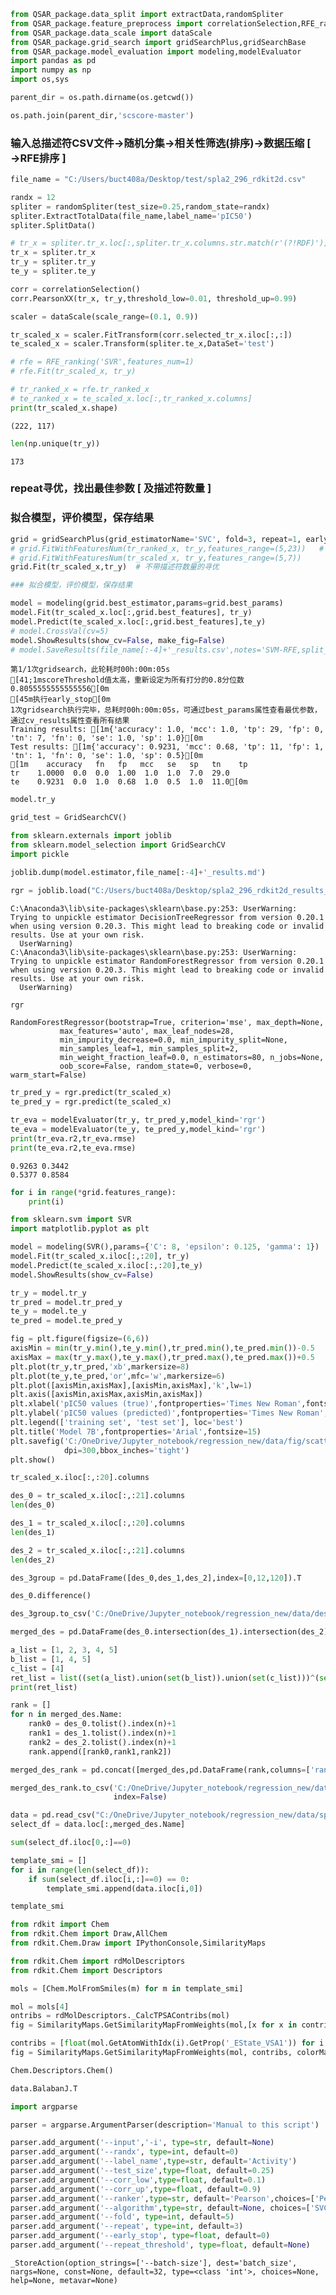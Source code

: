 

```python
from QSAR_package.data_split import extractData,randomSpliter
from QSAR_package.feature_preprocess import correlationSelection,RFE_ranking
from QSAR_package.data_scale import dataScale
from QSAR_package.grid_search import gridSearchPlus,gridSearchBase
from QSAR_package.model_evaluation import modeling,modelEvaluator
import pandas as pd
import numpy as np
import os,sys
```


```python
parent_dir = os.path.dirname(os.getcwd())
```


```python
os.path.join(parent_dir,'scscore-master')
```

### 输入总描述符CSV文件$\to$随机分集$\to$相关性筛选(排序)$\to$数据压缩 [ $\to$RFE排序 ]


```python
file_name = "C:/Users/buct408a/Desktop/test/spla2_296_rdkit2d.csv"

randx = 12
spliter = randomSpliter(test_size=0.25,random_state=randx)
spliter.ExtractTotalData(file_name,label_name='pIC50')
spliter.SplitData()

# tr_x = spliter.tr_x.loc[:,spliter.tr_x.columns.str.match(r'(?!RDF)')]
tr_x = spliter.tr_x
tr_y = spliter.tr_y
te_y = spliter.te_y

corr = correlationSelection()
corr.PearsonXX(tr_x, tr_y,threshold_low=0.01, threshold_up=0.99)

scaler = dataScale(scale_range=(0.1, 0.9))

tr_scaled_x = scaler.FitTransform(corr.selected_tr_x.iloc[:,:])
te_scaled_x = scaler.Transform(spliter.te_x,DataSet='test')

# rfe = RFE_ranking('SVR',features_num=1)
# rfe.Fit(tr_scaled_x, tr_y)

# tr_ranked_x = rfe.tr_ranked_x
# te_ranked_x = te_scaled_x.loc[:,tr_ranked_x.columns]
print(tr_scaled_x.shape)
```

    (222, 117)
    


```python
len(np.unique(tr_y))
```




    173



### repeat寻优，找出最佳参数 [ 及描述符数量 ]

### 拟合模型，评价模型，保存结果


```python
grid = gridSearchPlus(grid_estimatorName='SVC', fold=3, repeat=1, early_stop=0.01, scoreThreshold=1)
# grid.FitWithFeaturesNum(tr_ranked_x, tr_y,features_range=(5,23))   # 用RFE排序
# grid.FitWithFeaturesNum(tr_scaled_x, tr_y,features_range=(5,7))      # 用pearson相关性排序
grid.Fit(tr_scaled_x,tr_y)  # 不带描述符数量的寻优

### 拟合模型，评价模型，保存结果

model = modeling(grid.best_estimator,params=grid.best_params)
model.Fit(tr_scaled_x.loc[:,grid.best_features], tr_y)
model.Predict(te_scaled_x.loc[:,grid.best_features],te_y)
# model.CrossVal(cv=5)
model.ShowResults(show_cv=False, make_fig=False)
# model.SaveResults(file_name[:-4]+'_results.csv',notes='SVM-RFE,split_seed=120,gridCV=5')
```

    第1/1次gridsearch，此轮耗时00h:00m:05s
    [41;1mscoreThreshold值太高，重新设定为所有打分的0.8分位数0.8055555555555556[0m
    [45m执行early_stop[0m
    1次gridsearch执行完毕，总耗时00h:00m:05s，可通过best_params属性查看最优参数，通过cv_results属性查看所有结果
    Training results: [1m{'accuracy': 1.0, 'mcc': 1.0, 'tp': 29, 'fp': 0, 'tn': 7, 'fn': 0, 'se': 1.0, 'sp': 1.0}[0m
    Test results: [1m{'accuracy': 0.9231, 'mcc': 0.68, 'tp': 11, 'fp': 1, 'tn': 1, 'fn': 0, 'se': 1.0, 'sp': 0.5}[0m
    [1m    accuracy   fn   fp   mcc   se   sp   tn    tp
    tr    1.0000  0.0  0.0  1.00  1.0  1.0  7.0  29.0
    te    0.9231  0.0  1.0  0.68  1.0  0.5  1.0  11.0[0m
    


```python
model.tr_y
```


```python
grid_test = GridSearchCV()
```


```python
from sklearn.externals import joblib
from sklearn.model_selection import GridSearchCV
import pickle
```


```python
joblib.dump(model.estimator,file_name[:-4]+'_results.md')
```


```python
rgr = joblib.load("C:/Users/buct408a/Desktop/spla2_296_rdkit2d_results_RandomForestRegressor_118.model")
```

    C:\Anaconda3\lib\site-packages\sklearn\base.py:253: UserWarning: Trying to unpickle estimator DecisionTreeRegressor from version 0.20.1 when using version 0.20.3. This might lead to breaking code or invalid results. Use at your own risk.
      UserWarning)
    C:\Anaconda3\lib\site-packages\sklearn\base.py:253: UserWarning: Trying to unpickle estimator RandomForestRegressor from version 0.20.1 when using version 0.20.3. This might lead to breaking code or invalid results. Use at your own risk.
      UserWarning)
    


```python
rgr
```




    RandomForestRegressor(bootstrap=True, criterion='mse', max_depth=None,
               max_features='auto', max_leaf_nodes=28,
               min_impurity_decrease=0.0, min_impurity_split=None,
               min_samples_leaf=1, min_samples_split=2,
               min_weight_fraction_leaf=0.0, n_estimators=80, n_jobs=None,
               oob_score=False, random_state=0, verbose=0, warm_start=False)




```python
tr_pred_y = rgr.predict(tr_scaled_x)
te_pred_y = rgr.predict(te_scaled_x)
```


```python
tr_eva = modelEvaluator(tr_y, tr_pred_y,model_kind='rgr')
te_eva = modelEvaluator(te_y, te_pred_y,model_kind='rgr')
print(tr_eva.r2,tr_eva.rmse)
print(te_eva.r2,te_eva.rmse)
```

    0.9263 0.3442
    0.5377 0.8584
    


```python
for i in range(*grid.features_range):
    print(i)
```


```python
from sklearn.svm import SVR
import matplotlib.pyplot as plt
```


```python
model = modeling(SVR(),params={'C': 8, 'epsilon': 0.125, 'gamma': 1})
model.Fit(tr_scaled_x.iloc[:,:20], tr_y)
model.Predict(te_scaled_x.iloc[:,:20],te_y)
model.ShowResults(show_cv=False)
```


```python
tr_y = model.tr_y
tr_pred = model.tr_pred_y
te_y = model.te_y
te_pred = model.te_pred_y

fig = plt.figure(figsize=(6,6))
axisMin = min(tr_y.min(),te_y.min(),tr_pred.min(),te_pred.min())-0.5
axisMax = max(tr_y.max(),te_y.max(),tr_pred.max(),te_pred.max())+0.5
plt.plot(tr_y,tr_pred,'xb',markersize=8)
plt.plot(te_y,te_pred,'or',mfc='w',markersize=6)
plt.plot([axisMin,axisMax],[axisMin,axisMax],'k',lw=1)
plt.axis([axisMin,axisMax,axisMin,axisMax])
plt.xlabel('pIC50 values (true)',fontproperties='Times New Roman',fontsize=13)
plt.ylabel('pIC50 values (predicted)',fontproperties='Times New Roman',fontsize=13)
plt.legend(['training set', 'test set'], loc='best')
plt.title('Model 7B',fontproperties='Arial',fontsize=15)
plt.savefig('C:/OneDrive/Jupyter_notebook/regression_new/data/fig/scatter_fig_{}.tif'.format(randx),
            dpi=300,bbox_inches='tight')
plt.show()
```


```python
tr_scaled_x.iloc[:,:20].columns
```


```python
des_0 = tr_scaled_x.iloc[:,:21].columns
len(des_0)
```


```python
des_1 = tr_scaled_x.iloc[:,:20].columns
len(des_1)
```


```python
des_2 = tr_scaled_x.iloc[:,:21].columns
len(des_2)
```


```python
des_3group = pd.DataFrame([des_0,des_1,des_2],index=[0,12,120]).T
```


```python
des_0.difference()
```


```python
des_3group.to_csv('C:/OneDrive/Jupyter_notebook/regression_new/data/descriptors_pearsonRank_0_12_120.csv',index=False)
```


```python
merged_des = pd.DataFrame(des_0.intersection(des_1).intersection(des_2),columns=['Name'])
```


```python
a_list = [1, 2, 3, 4, 5]
b_list = [1, 4, 5]
c_list = [4]
ret_list = list((set(a_list).union(set(b_list)).union(set(c_list)))^(set(a_list)^set(b_list)))
print(ret_list)
```


```python
rank = []
for n in merged_des.Name:
    rank0 = des_0.tolist().index(n)+1
    rank1 = des_1.tolist().index(n)+1
    rank2 = des_2.tolist().index(n)+1
    rank.append([rank0,rank1,rank2])
```


```python
merged_des_rank = pd.concat([merged_des,pd.DataFrame(rank,columns=['rank_0','rank_12','rank_120'])],axis=1)
```


```python
merged_des_rank.to_csv('C:/OneDrive/Jupyter_notebook/regression_new/data/descriptors_merged_pearsonRank_0_12_120.csv',
                       index=False)
```


```python
data = pd.read_csv("C:/OneDrive/Jupyter_notebook/regression_new/data/spla2_296_rdkit2d.csv")
select_df = data.loc[:,merged_des.Name]
```


```python
sum(select_df.iloc[0,:]==0)
```


```python
template_smi = []
for i in range(len(select_df)):
    if sum(select_df.iloc[i,:]==0) == 0:
        template_smi.append(data.iloc[i,0])
```


```python
template_smi
```


```python
from rdkit import Chem
from rdkit.Chem import Draw,AllChem
from rdkit.Chem.Draw import IPythonConsole,SimilarityMaps
```


```python
from rdkit.Chem import rdMolDescriptors
from rdkit.Chem import Descriptors
```


```python
mols = [Chem.MolFromSmiles(m) for m in template_smi]
```


```python
mol = mols[4]
ontribs = rdMolDescriptors._CalcTPSAContribs(mol)
fig = SimilarityMaps.GetSimilarityMapFromWeights(mol,[x for x in contribs], colorMap='jet', contourLines=10)
```


```python
contribs = [float(mol.GetAtomWithIdx(i).GetProp('_EState_VSA1')) for i in range(mol.GetNumAtoms())]
fig = SimilarityMaps.GetSimilarityMapFromWeights(mol, contribs, colorMap='jet', contourLines=10)
```


```python
Chem.Descriptors.Chem()
```


```python
data.BalabanJ.T
```


```python
import argparse
```


```python
parser = argparse.ArgumentParser(description='Manual to this script')
```


```python
parser.add_argument('--input','-i', type=str, default=None)
parser.add_argument('--randx', type=int, default=0)
parser.add_argument('--label_name',type=str, default='Activity')
parser.add_argument('--test_size',type=float, default=0.25)
parser.add_argument('--corr_low',type=float, default=0.1)
parser.add_argument('--corr_up',type=float, default=0.9)
parser.add_argument('--ranker',type=str, default='Pearson',choices=['Pearson', 'SVM-RFE', 'RF-RFE'])
parser.add_argument('--algorithm',type=str, default=None, choices=['SVC', 'DTC', 'RFC','SVR','RFR'])
parser.add_argument('--fold', type=int, default=5)
parser.add_argument('--repeat', type=int, default=3)
parser.add_argument('--early_stop', type=float, default=0)
parser.add_argument('--repeat_threshold', type=float, default=None)

```




    _StoreAction(option_strings=['--batch-size'], dest='batch_size', nargs=None, const=None, default=32, type=<class 'int'>, choices=None, help=None, metavar=None)


